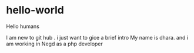 # hello-world
Hello humans 

I am new to git hub . i just want to gice a brief intro 
My name  is dhara. and i am working in Negd as a php developer
